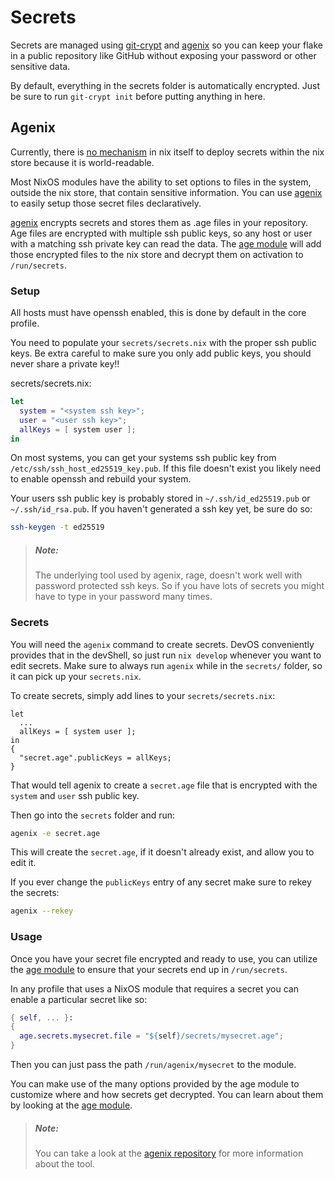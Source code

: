 # Secrets
Secrets are managed using [git-crypt][git-crypt] and [agenix][agenix]
so you can keep your flake in a public repository like GitHub without
exposing your password or other sensitive data.

By default, everything in the secrets folder is automatically encrypted. Just
be sure to run `git-crypt init` before putting anything in here.

## Agenix
Currently, there is [no mechanism][secrets-issue] in nix itself to deploy secrets
within the nix store because it is world-readable.

Most NixOS modules have the ability to set options to files in the system, outside
the nix store, that contain sensitive information. You can use [agenix][agenix]
to easily setup those secret files declaratively.

[agenix][agenix] encrypts secrets and stores them as .age files in your repository.
Age files are encrypted with multiple ssh public keys, so any host or user with a
matching ssh private key can read the data. The [age module][age module] will add those
encrypted files to the nix store and decrypt them on activation to `/run/secrets`.

### Setup
All hosts must have openssh enabled, this is done by default in the core profile.

You need to populate your `secrets/secrets.nix` with the proper ssh public keys.
Be extra careful to make sure you only add public keys, you should never share a
private key!!

secrets/secrets.nix:
```nix
let
  system = "<system ssh key>";
  user = "<user ssh key>";
  allKeys = [ system user ];
in
```

On most systems, you can get your systems ssh public key from `/etc/ssh/ssh_host_ed25519_key.pub`. If
this file doesn't exist you likely need to enable openssh and rebuild your system.

Your users ssh public key is probably stored in `~/.ssh/id_ed25519.pub` or
`~/.ssh/id_rsa.pub`. If you haven't generated a ssh key yet, be sure do so:
```sh
ssh-keygen -t ed25519
```

> ##### _Note:_
> The underlying tool used by agenix, rage, doesn't work well with password protected
> ssh keys. So if you have lots of secrets you might have to type in your password many
> times.


### Secrets
You will need the `agenix` command to create secrets. DevOS conveniently provides that
in the devShell, so just run `nix develop` whenever you want to edit secrets. Make sure
to always run `agenix` while in the `secrets/` folder, so it can pick up your `secrets.nix`.

To create secrets, simply add lines to your `secrets/secrets.nix`:
```
let
  ...
  allKeys = [ system user ];
in
{
  "secret.age".publicKeys = allKeys;
}
```
That would tell agenix to create a `secret.age` file that is encrypted with the `system`
and `user` ssh public key.

Then go into the `secrets` folder and run:
```sh
agenix -e secret.age
```
This will create the `secret.age`, if it doesn't already exist, and allow you to edit it.

If you ever change the `publicKeys` entry of any secret make sure to rekey the secrets:
```sh
agenix --rekey
```

### Usage
Once you have your secret file encrypted and ready to use, you can utilize the [age module][age module]
to ensure that your secrets end up in `/run/secrets`.

In any profile that uses a NixOS module that requires a secret you can enable a particular secret like so:

```nix
{ self, ... }:
{
  age.secrets.mysecret.file = "${self}/secrets/mysecret.age";
}
```


Then you can just pass the path `/run/agenix/mysecret` to the module.

You can make use of the many options provided by the age module to customize where and how
secrets get decrypted. You can learn about them by looking at the
[age module][age module].


> ##### _Note:_
> You can take a look at the [agenix repository][agenix] for more information
> about the tool.

[git-crypt]: https://github.com/AGWA/git-crypt
[agenix]: https://github.com/ryantm/agenix
[age module]: https://github.com/ryantm/agenix/blob/master/modules/age.nix
[secrets-issue]: https://github.com/NixOS/nix/issues/8
